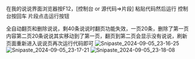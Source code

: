 在我的说说界面浏览器按F12，[控制台  or  源代码=>片段]     粘贴代码然后运行  控制台按回车 片段点击运行按钮


全自动翻页和删除说说，剩40条说说时翻页功能失效，一页20条，删除了第一页内容第二页20条说说其实移动到了第一页，翻页到第二页会显示没有说说，刷新页面重新进入说说页再次运行代码即可
![Snipaste_2024-09-05_23-16-25](https://github.com/user-attachments/assets/365bc21e-4a47-4f44-a808-98a5f2800fd0)
![Snipaste_2024-09-05_23-17-21](https://github.com/user-attachments/assets/bcec3c0d-094b-4074-aa2c-c8d29673b446)
![Snipaste_2024-09-05_23-18-08](https://github.com/user-attachments/assets/a6b1a429-1278-4cb9-9611-419b6ed8f0d2)

